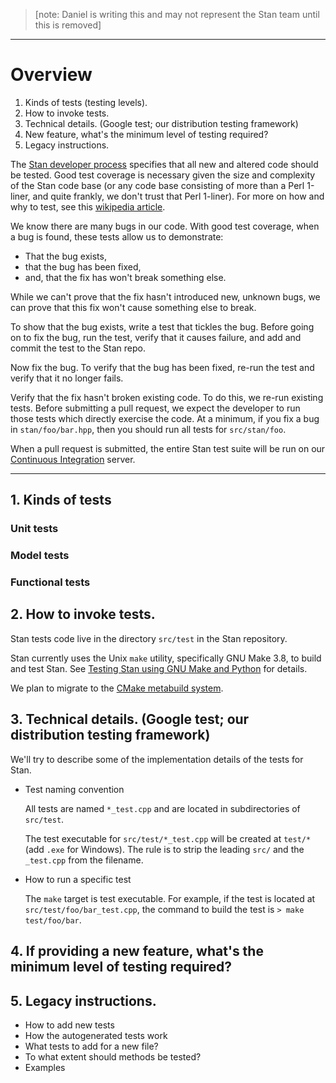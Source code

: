> [note: Daniel is writing this and may not represent the Stan team until this is removed]

***

# Overview
1. Kinds of tests (testing levels).
2. How to invoke tests.
3. Technical details. (Google test; our distribution testing framework)
4. New feature, what's the minimum level of testing required?
5. Legacy instructions.

The [Stan developer process](https://github.com/stan-dev/stan/wiki/Developer-Process#new-and-altered-code-is-tested) specifies that all new and altered code should be tested.  Good test coverage is necessary given the size and complexity of the Stan code base (or any code base consisting of more than a Perl 1-liner, and quite frankly, we don't trust that Perl 1-liner).   For more on how and why to test, see this [wikipedia article](http://en.wikipedia.org/wiki/Software_testing).

We know there are many bugs in our code.  With good test coverage, when a bug is found, these tests allow us to demonstrate:
 - That the bug exists,
 - that the bug has been fixed,
 - and, that the fix has won't break something else.

While we can't prove that the fix hasn't introduced new, unknown bugs, we can prove that this fix won't cause something else to break.

To show that the bug exists, write a test that tickles the bug.  Before going on to fix the bug, run the test, verify that it causes failure, and add and commit the test to the Stan repo.

Now fix the bug.  To verify that the bug has been fixed, re-run the test and verify that it no longer fails.

Verify that the fix hasn't broken existing code.  To do this, we re-run existing tests.  Before submitting a pull request, we expect the developer to run those tests which directly exercise the code.  At a minimum, if you fix a bug in `stan/foo/bar.hpp`, then you should run all tests for `src/stan/foo`.

When a pull request is submitted, the entire Stan test suite will be run on our [Continuous Integration](https://github.com/stan-dev/stan/wiki/Continuous-Integration) server.




***

## 1. Kinds of tests




### Unit tests

### Model tests

### Functional tests





## 2. How to invoke tests.

Stan tests code live in the directory `src/test` in the Stan repository.

Stan currently uses the Unix `make` utility, specifically GNU Make 3.8, to build and test Stan.  See [Testing Stan using GNU Make and Python](https://github.com/stan-dev/stan/wiki/Testing-Stan-using-Gnu-Make-and-Python) for details.

We plan to migrate to the [CMake metabuild system](https://github.com/stan-dev/stan/wiki/Building-Stan-with-CMake).






## 3. Technical details. (Google test; our distribution testing framework)

We'll try to describe some of the implementation details of the tests for Stan.

- Test naming convention

    All tests are named `*_test.cpp` and are located in subdirectories of `src/test`.

    The test executable for `src/test/*_test.cpp` will be created at `test/*` (add `.exe` for Windows). The rule is to strip the leading `src/` and the `_test.cpp` from the filename.

- How to run a specific test

    The `make` target is test executable. For example, if the test is located at `src/test/foo/bar_test.cpp`, the command to build the test is ```> make test/foo/bar```.



## 4. If providing a new feature, what's the minimum level of testing required?
## 5. Legacy instructions.


- How to add new tests
- How the autogenerated tests work
- What tests to add for a new file?
- To what extent should methods be tested?
- Examples
